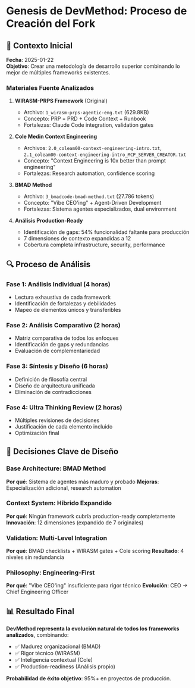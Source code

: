 # Genesis de DevMethod: Proceso de Creación del Fork

## 🎯 Contexto Inicial

**Fecha**: 2025-01-22  
**Objetivo**: Crear una metodología de desarrollo superior combinando lo mejor de múltiples frameworks existentes.

### Materiales Fuente Analizados

1. **WIRASM-PRPS Framework** (Original)
   - Archivo: `1_wirasm-prps-agentic-eng.txt` (629.8KB)
   - Concepto: PRP = PRD + Code Context + Runbook
   - Fortalezas: Claude Code integration, validation gates

2. **Cole Medin Context Engineering** 
   - Archivos: `2.0_coleam00-context-engineering-intro.txt`, `2.1_coleam00-context-engineering-intro_MCP_SERVER_CREATOR.txt`
   - Concepto: "Context Engineering is 10x better than prompt engineering"
   - Fortalezas: Research automation, confidence scoring

3. **BMAD Method**
   - Archivo: `3_bmadcode-bmad-method.txt` (27.786 tokens)
   - Concepto: "Vibe CEO'ing" + Agent-Driven Development
   - Fortalezas: Sistema agentes especializados, dual environment

4. **Análisis Production-Ready**
   - Identificación de gaps: 54% funcionalidad faltante para producción
   - 7 dimensiones de contexto expandidas a 12
   - Cobertura completa infrastructure, security, performance

## 🔍 Proceso de Análisis

### Fase 1: Análisis Individual (4 horas)
- Lectura exhaustiva de cada framework
- Identificación de fortalezas y debilidades
- Mapeo de elementos únicos y transferibles

### Fase 2: Análisis Comparativo (2 horas)
- Matriz comparativa de todos los enfoques
- Identificación de gaps y redundancias
- Evaluación de complementariedad

### Fase 3: Síntesis y Diseño (6 horas)
- Definición de filosofía central
- Diseño de arquitectura unificada
- Eliminación de contradicciones

### Fase 4: Ultra Thinking Review (2 horas)
- Múltiples revisiones de decisiones
- Justificación de cada elemento incluido
- Optimización final

## 🎯 Decisiones Clave de Diseño

### Base Architecture: BMAD Method
**Por qué**: Sistema de agentes más maduro y probado
**Mejoras**: Especialización adicional, research automation

### Context System: Híbrido Expandido
**Por qué**: Ningún framework cubría production-ready completamente  
**Innovación**: 12 dimensiones (expandido de 7 originales)

### Validation: Multi-Level Integration
**Por qué**: BMAD checklists + WIRASM gates + Cole scoring
**Resultado**: 4 niveles sin redundancia

### Philosophy: Engineering-First
**Por qué**: "Vibe CEO'ing" insuficiente para rigor técnico
**Evolución**: CEO → Chief Engineering Officer

## 📊 Resultado Final

**DevMethod representa la evolución natural de todos los frameworks analizados**, combinando:
- ✅ Madurez organizacional (BMAD)
- ✅ Rigor técnico (WIRASM)
- ✅ Inteligencia contextual (Cole)
- ✅ Production-readiness (Análisis propio)

**Probabilidad de éxito objetivo**: 95%+ en proyectos de producción.